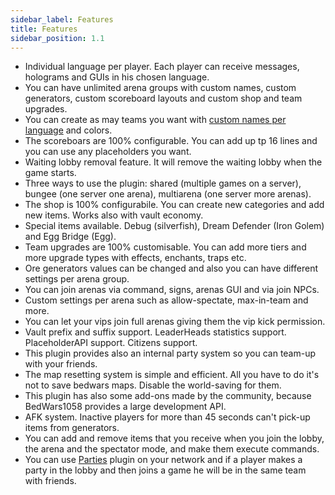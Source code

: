 ```yaml
---
sidebar_label: Features
title: Features
sidebar_position: 1.1
---
```

* Individual language per player. Each player can receive messages, holograms and GUIs in his chosen language.
* You can have unlimited arena groups with custom names, custom generators, custom scoreboard layouts and custom shop and team upgrades.
* You can create as may teams you want with [custom names per language](configuration/arena-configuration#custom-team-name) and colors.
* The scoreboars are 100% configurable. You can add up tp 16 lines and you can use any placeholders you want.
* Waiting lobby removal feature. It will remove the waiting lobby when the game starts.
* Three ways to use the plugin: shared (multiple games on a server), bungee (one server one arena), multiarena (one server more arenas).
* The shop is 100% configurabile. You can create new categories and add new items. Works also with vault economy.
* Special items available. Debug (silverfish), Dream Defender (Iron Golem) and Egg Bridge (Egg).
* Team upgrades are 100% customisable. You can add more tiers and more upgrade types with effects, enchants, traps etc.
* Ore generators values can be changed and also you can have different settings per arena group.
* You can join arenas via command, signs, arenas GUI and via join NPCs.
* Custom settings per arena such as allow-spectate, max-in-team and more.
* You can let your vips join full arenas giving them the vip kick permission.
* Vault prefix and suffix support. LeaderHeads statistics support. PlaceholderAPI support. Citizens support.
* This plugin provides also an internal party system so you can team-up with your friends.
* The map resetting system is simple and efficient. All you have to do it's not to save bedwars maps. Disable the world-saving for them.
* This plugin has also some add-ons made by the community, because BedWars1058 provides a large development API.
* AFK system. Inactive players for more than 45 seconds can't pick-up items from generators.
* You can add and remove items that you receive when you join the lobby, the arena and the spectator mode, and make them execute commands.
* You can use [Parties](https://www.spigotmc.org/resources/parties-1-8-1-13.3709/) plugin on your network and if a player makes a party in the lobby and then joins a game he will be in the same team with friends.